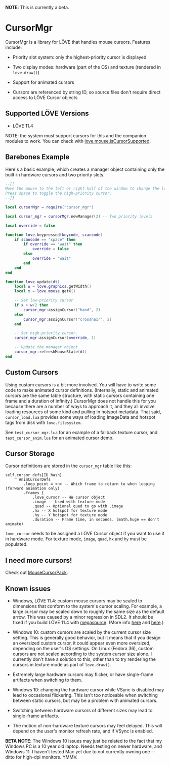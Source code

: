 **NOTE**: This is currently a beta.

# CursorMgr

CursorMgr is a library for LÖVE that handles mouse cursors. Features include:

* Priority slot system: only the highest-priority cursor is displayed

* Two display modes: hardware (part of the OS) and texture (rendered in `love.draw()`)

* Support for animated cursors

* Cursors are referenced by string ID, so source files don't require direct access to LÖVE Cursor objects


## Supported LÖVE Versions

* LÖVE 11.4

NOTE: the system must support cursors for this and the companion modules to work. You can check with [love.mouse.isCursorSupported](https://love2d.org/wiki/love.mouse.isCursorSupported).


## Barebones Example

Here's a basic example, which creates a manager object containing only the built-in hardware cursors and two priority slots.

```lua
--[[
Move the mouse to the left or right half of the window to change the low-priority cursor.
Press space to toggle the high-priority cursor.
--]]

local cursorMgr = require("cursor_mgr")

local cursor_mgr = cursorMgr.newManager(2) -- Two priority levels

local override = false

function love.keypressed(keycode, scancode)
	if scancode == "space" then
		if override == "wait" then
			override = false
		else
			override = "wait"
		end
	end
end

function love.update(dt)
	local w = love.graphics.getWidth()
	local x = love.mouse.getX()

	-- Set low-priority cursor
	if x > w/2 then
		cursor_mgr:assignCursor("hand", 2)
	else
		cursor_mgr:assignCursor("crosshair", 2)
	end

	-- Set high-priority cursor.
	cursor_mgr:assignCursor(override, 1)

	-- Update the manager object
	cursor_mgr:refreshMouseState(dt)
end
```

## Custom Cursors

Using custom cursors is a bit more involved. You will have to write some code to make animated cursor definitions. (Internally, static and animated cursors are the same table structure, with static cursors containing one frame and a duration of infinity.) CursorMgr does not handle this for you because there are a number of ways to approach it, and they all involve loading resources of some kind and pulling in hotspot metadata. That said, `cursor_load.lua` provides some ways of loading ImageData and hotspot tags from disk with `love.filesystem`.

See `test_cursor_mgr.lua` for an example of a fallback texture cursor, and `test_cursor_anim.lua` for an animated cursor demo.


## Cursor Storage

Cursor definitions are stored in the `cursor_mgr` table like this:

```
self.cursor_defs[ID hash]
	^ AnimCursorDefs
		.loop_point = <n> -- Which frame to return to when looping (forward animation only)
		.frames {
			.love_cursor -- HW cursor object
			.image -- Used with texture mode
			.quad -- Optional quad to go with .image
			.hx -- X hotspot for texture mode
			.hy -- Y hotspot for texture mode
			.duration -- Frame time, in seconds. (math.huge == don't animate)
```

`love_cursor` needs to be assigned a LÖVE Cursor object if you want to use it in hardware mode. For texture mode, `image`, `quad`, `hx` and `hy` must be populated.


## I need more cursors!

Check out [MouseCursorPack](https://github.com/rabbitboots/mouse_cursor_pack).


## Known issues

* Windows, LÖVE 11.4: custom mouse cursors may be scaled to dimensions that conform to the system's cursor scaling. For example, a large cursor may be scaled down to roughly the same size as the default arrow. This was caused by a minor regression in SDL2. It should be fixed if you build LÖVE 11.4 with [megasource](https://github.com/love2d/megasource). (More info [here](https://github.com/love2d/love/issues/1762) and [here](https://github.com/libsdl-org/SDL/issues/5198).)

* Windows 10: custom cursors are scaled by the current cursor size setting. This is generally good behavior, but it means that if you design an oversized custom cursor, it could appear even more oversized, depending on the user's OS settings. On Linux (Fedora 36), custom cursors are not scaled according to the system cursor size alone. I currently don't have a solution to this, other than to try rendering the cursors in texture mode as part of `love.draw()`.

* Extremely large hardware cursors may flicker, or have single-frame artifacts when switching to them.

* Windows 10: changing the hardware cursor while VSync is disabled may lead to occasional flickering. This isn't too noticeable when switching between static cursors, but may be a problem with animated cursors.

* Switching between hardware cursors of different sizes may lead to single-frame artifacts.

* The motion of non-hardware texture cursors may feel delayed. This will depend on the user's monitor refresh rate, and if VSync is enabled.


**BETA NOTE**: The Windows 10 issues may just be related to the fact that my Windows PC is a 10 year old laptop. Needs testing on newer hardware, and Windows 11. I haven't tested Mac yet due to not currently owning one -- ditto for high-dpi monitors. YMMV.
